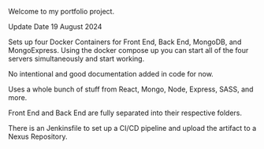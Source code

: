 Welcome to my portfolio project. 

Update Date 19 August 2024

Sets up four Docker Containers for Front End, Back End, MongoDB, and MongoExpress.
Using the docker compose up you can start all of the four servers simultaneously and start working. 

No intentional and good documentation added in code for now. 

Uses a whole bunch of stuff from React, Mongo, Node, Express, SASS, and more. 

Front End and Back End are fully separated into their respective folders. 

There is an Jenkinsfile to set up a CI/CD pipeline and upload the artifact to a Nexus Repository. 

